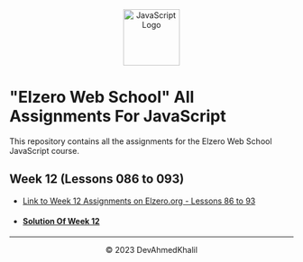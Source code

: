 <div align="center">
  <img src="https://upload.wikimedia.org/wikipedia/commons/6/6a/JavaScript-logo.png" alt="JavaScript Logo" width="100" height="100">
</div>

# "Elzero Web School" All Assignments For JavaScript

This repository contains all the assignments for the Elzero Web School JavaScript course.

## Week 12 (Lessons 086 to 093)

- [Link to Week 12 Assignments on Elzero.org - Lessons 86 to 93](https://elzero.org/javascript-bootcamp-assignments-lesson-from-086-to-093/)
- #### [Solution Of Week 12](https://github.com/DevAhmedKhalil/Elzero-JavaScript-Assignments/tree/Week-12/week-12)

---
<div align="center">
  &copy; 2023 DevAhmedKhalil
</div>
